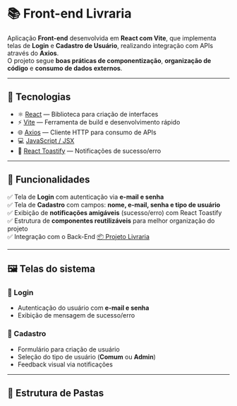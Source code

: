 # 📚 Front-end Livraria

Aplicação **Front-end** desenvolvida em **React com Vite**, que implementa telas de **Login** e **Cadastro de Usuário**, realizando integração com APIs através do **Axios**.  
O projeto segue **boas práticas de componentização**, **organização de código** e **consumo de dados externos**.

---

## 🚀 Tecnologias

- ⚛️ [React](https://reactjs.org/) — Biblioteca para criação de interfaces
- ⚡ [Vite](https://vitejs.dev/) — Ferramenta de build e desenvolvimento rápido
- 🌐 [Axios](https://axios-http.com/) — Cliente HTTP para consumo de APIs
- 💻 [JavaScript / JSX](https://developer.mozilla.org/pt-BR/docs/Web/JavaScript)
- 🔔 [React Toastify](https://fkhadra.github.io/react-toastify/introduction) — Notificações de sucesso/erro

---

## 📌 Funcionalidades

✅ Tela de **Login** com autenticação via **e-mail e senha**  
✅ Tela de **Cadastro** com campos: **nome, e-mail, senha e tipo de usuário**  
✅ Exibição de **notificações amigáveis** (sucesso/erro) com React Toastify  
✅ Estrutura de **componentes reutilizáveis** para melhor organização do projeto  
✅ Integração com o Back-End [📦 Projeto Livraria](https://github.com/Giovana-bit/projetoLivraria)  

---

## 🖼️ Telas do sistema

### 🔑 Login
- Autenticação do usuário com **e-mail e senha**
- Exibição de mensagem de sucesso/erro

### 📝 Cadastro
- Formulário para criação de usuário
- Seleção do tipo de usuário (**Comum** ou **Admin**)
- Feedback visual via notificações

---

## 📂 Estrutura de Pastas

